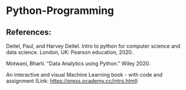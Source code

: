 # Python-Programming

## References:
Deitel, Paul, and Harvey Deitel. Intro to python for computer science and data science. London, UK: Pearson education, 2020. 

Motwani, Bharti. "Data Analytics using Python." Wiley 2020.

An interactive and visual Machine Learning book - with code and assignment
(Link: https://press.ocademy.cc/intro.html)
